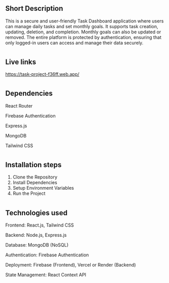 #  <h2>Short Description</h2>
This is a secure and user-friendly Task Dashboard application where users can manage daily tasks and set monthly goals. It supports task creation, updating, deletion, and completion. Monthly goals can also be updated or removed. The entire platform is protected by authentication, ensuring that only logged-in users can access and manage their data securely.

#  <h2> Live links </h2>
https://task-project-f36ff.web.app/
#  <h2> Dependencies </h2>

React Router

Firebase Authentication

Express.js

MongoDB

Tailwind CSS


#  <h2>Installation steps </h2>
1. Clone the Repository 
2. Install Dependencies
3. Setup Environment Variables
4. Run the Project
#  <h2> Technologies used</h2>
Frontend: React.js, Tailwind CSS

Backend: Node.js, Express.js

Database: MongoDB (NoSQL)

Authentication: Firebase Authentication

Deployment:  Firebase (Frontend), Vercel or Render (Backend)

State Management: React Context API 
